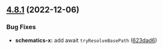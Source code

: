 ## [4.8.1](https://github.com/nontangent/ng-atomic/compare/v4.8.0...v4.8.1) (2022-12-06)


### Bug Fixes

* **schematics-x:** add await `tryResolveBasePath` ([623dad6](https://github.com/nontangent/ng-atomic/commit/623dad63bbfd2223e7cc0406001181eb95bae7bc))
